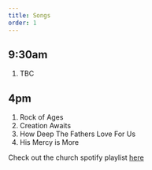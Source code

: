 ```yaml
---
title: Songs
order: 1
---
```


## 9:30am 
1. TBC


## 4pm 
1. Rock of Ages
2. Creation Awaits
3. How Deep The Fathers Love For Us
4. His Mercy is More
   
Check out the church spotify playlist [here](https://open.spotify.com/playlist/3gh0ZKXkJBDbNEnZqJJDXj?si=0908aa3f87544643)
